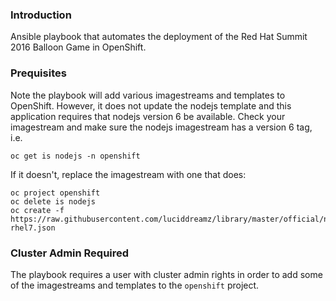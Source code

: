 ### Introduction

Ansible playbook that automates the deployment of the Red Hat Summit 2016 Balloon Game in OpenShift.

### Prequisites

Note the playbook will add various imagestreams and templates to OpenShift. However, it does not update the nodejs template and this application requires that nodejs version 6 be available. Check your imagestream and make sure the nodejs imagestream has a version 6 tag, i.e.

```
oc get is nodejs -n openshift
```

If it doesn't, replace the imagestream with one that does:

```
oc project openshift
oc delete is nodejs
oc create -f https://raw.githubusercontent.com/luciddreamz/library/master/official/nodejs/imagestreams/nodejs-rhel7.json
```

### Cluster Admin Required

The playbook requires a user with cluster admin rights in order to add some of the imagestreams and templates to the ```openshift``` project.